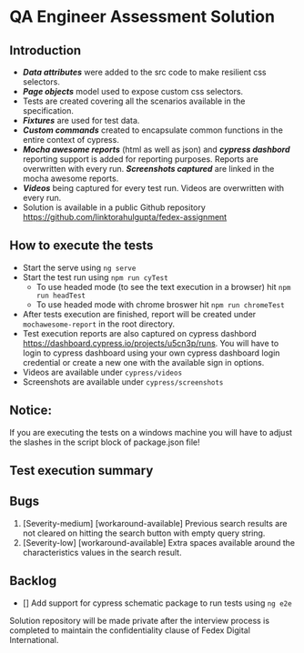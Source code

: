 # QA Engineer Assessment Solution

## Introduction
- ***Data attributes*** were added to the src code to make resilient css selectors.
- ***Page objects*** model used to expose custom css selectors.
- Tests are created covering all the scenarios available in the specification.
- ***Fixtures*** are used for test data.
- ***Custom commands*** created to encapsulate common functions in the entire context of cypress.
- ***Mocha awesome reports*** (html as well as json) and ***cypress dashbord*** reporting support is added for reporting purposes. Reports are overwritten with every run. ***Screenshots captured*** are linked in the mocha awesome reports.
- ***Videos*** being captured for every test run. Videos are overwritten with every run. 
- Solution is available in a public Github repository https://github.com/linktorahulgupta/fedex-assignment

## How to execute the tests
- Start the serve using `ng serve`
- Start the test run using `npm run cyTest`
    - To use headed mode (to see the text execution in a browser) hit `npm run headTest`
    - To use headed mode with chrome broswer hit `npm run chromeTest`
- After tests execution are finished, report will be created under `mochawesome-report` in the root directory.
- Test execution reports are also captured on cypress dashbord https://dashboard.cypress.io/projects/u5cn3p/runs. You will have to login to cypress dashboard using your own cypress dashboard login credential or create a new one with the available sign in options.
- Videos are available under `cypress/videos`
- Screenshots are available under `cypress/screenshots`

## Notice:
If you are executing the tests on a windows machine you will have to adjust the slashes in the script block of package.json file!


## Test execution summary

## Bugs
1. [Severity-medium] [workaround-available] Previous search results are not cleared on hitting the search button with empty query string.
2. [Severity-low] [workaround-available] Extra spaces available around the characteristics values in the search result. 

## Backlog
- [] Add support for cypress schematic package to run tests using `ng e2e`


Solution repository will be made private after the interview process is completed to maintain the confidentiality clause of Fedex Digital International.